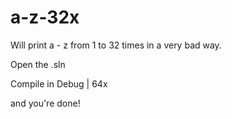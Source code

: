 # a-z-32x
Will print a - z from 1 to 32 times in a very bad way.

Open the .sln

Compile in Debug | 64x 

and you're done!
